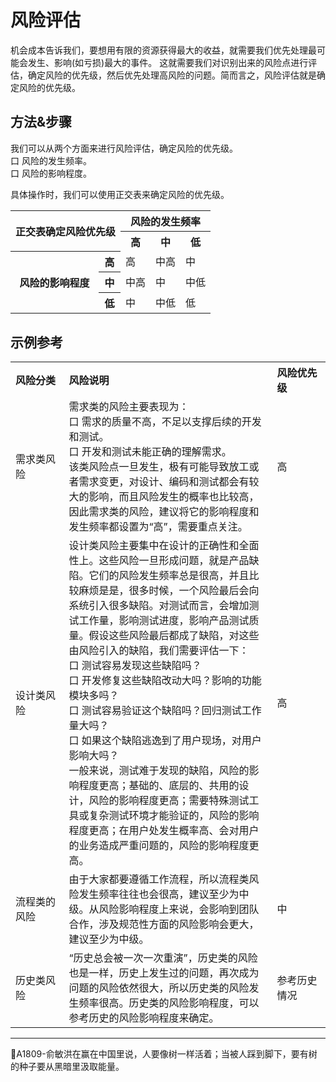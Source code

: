 # 风险评估

机会成本告诉我们，要想用有限的资源获得最大的收益，就需要我们优先处理最可能会发生、影响(如亏损)最大的事件。
这就需要我们对识别出来的风险点进行评估，确定风险的优先级，然后优先处理高风险的问题。简而言之，风险评估就是确定风险的优先级。

## 方法&步骤
我们可以从两个方面来进行风险评估，确定风险的优先级。</br>
口 风险的发生频率。</br>
口 风险的影响程度。</br>

具体操作时，我们可以使用正交表来确定风险的优先级。

<table>
	<tr>
		<th rowspan="2" colspan="2">正交表确定风险优先级</th>
		<th colspan="3">风险的发生频率</th>
	</tr>
	<tr>
		<th>高</th>
		<th>中</th>
		<th>低</th>
	</tr>
	<tr>
		<th rowspan="3">风险的影响程度</th>
		<th>高</th>
		<td>高</td>
		<td>中高</td>
		<td>中</td>
	</tr>
	<tr>
		<th>中</th>
		<td>中高</td>
		<td>中</td>
		<td>中低</td>
	</tr>
	<tr>
		<th>低</th>
		<td>中</td>
		<td>中低</td>
		<td>低</td>
	</tr>
</table>

## 示例参考

<table>
	<tr>
		<th width="150px" align="left">风险分类</th>
		<th width="700px" align="left">风险说明</th>
		<th width="150px" align="left">风险优先级</th>
	</tr>
	<tr>
		<td>需求类风险</td>
		<td>需求类的风险主要表现为：<br>口 需求的质量不高，不足以支撑后续的开发和测试。<br>口 开发和测试未能正确的理解需求。<br>该类风险点一旦发生，极有可能导致放工或者需求变更，对设计、编码和测试都会有较大的影响，而且风险发生的概率也比较高，因此需求类的风险，建议将它的影响程度和发生频率都设置为“高”，需要重点关注。</td>
		<td>高</td>
	</tr>
	<tr>
		<td>设计类风险</td>
		<td>设计类风险主要集中在设计的正确性和全面性上。这些风险一旦形成问题，就是产品缺陷。它们的风险发生频率总是很高，并且比较麻烦是是，很多时候，一个风险最后会向系统引入很多缺陷。对测试而言，会增加测试工作量，影响测试进度，影响产品测试质量。假设这些风险最后都成了缺陷，对这些由风险引入的缺陷，我们需要评估一下：<br>口 测试容易发现这些缺陷吗？<br>口 开发修复这些缺陷改动大吗？影响的功能模块多吗？<br>口 测试容易验证这个缺陷吗？回归测试工作量大吗？<br>口 如果这个缺陷逃逸到了用户现场，对用户影响大吗？<br>一般来说，测试难于发现的缺陷，风险的影响程度更高；基础的、底层的、共用的设计，风险的影响程度更高；需要特殊测试工具或复杂测试环境才能验证的，风险的影响程度更高；在用户处发生概率高、会对用户的业务造成严重问题的，风险的影响程度更高。</td>
		<td>高</td>
	</tr>
	<tr>
		<td>流程类的风险</td>
		<td>由于大家都要遵循工作流程，所以流程类风险发生频率往往也会很高，建议至少为中级。从风险影响程度上来说，会影响到团队合作，涉及规范性方面的风险影响会更大，建议至少为中级。</td>
		<td>中</td>
	</tr>
	<tr>
		<td>历史类风险</td>
		<td>“历史总会被一次一次重演”，历史类的风险也是一样，历史上发生过的问题，再次成为问题的风险依然很大，所以历史类的风险发生频率很高。历史类的风险影响程度，可以参考历史的风险影响程度来确定。</td>
		<td>参考历史情况</td>
	</tr>
</table>

* * *
:bell:A1809-俞敏洪在赢在中国里说，人要像树一样活着；当被人踩到脚下，要有树的种子要从黑暗里汲取能量。
